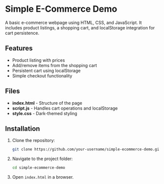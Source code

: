 # Simple E-Commerce Demo

A basic e-commerce webpage using HTML, CSS, and JavaScript. It includes product listings, a shopping cart, and localStorage integration for cart persistence.

## Features

- Product listing with prices
- Add/remove items from the shopping cart
- Persistent cart using localStorage
- Simple checkout functionality

## Files

- **index.html** - Structure of the page
- **script.js** - Handles cart operations and localStorage
- **style.css** - Dark-themed styling

## Installation

1. Clone the repository:
   ```bash
   git clone https://github.com/your-username/simple-ecommerce-demo.git
   ```
2. Navigate to the project folder:
   ```bash
   cd simple-ecommerce-demo
   ```
3. Open `index.html` in a browser.

